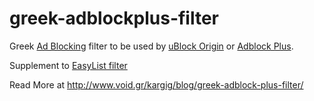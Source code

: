 greek-adblockplus-filter
========================

Greek [Ad Blocking](https://en.wikipedia.org/wiki/Ad_blocking) filter to be used by [uBlock Origin](https://github.com/gorhill/uBlock) or [Adblock
Plus](https://adblockplus.org/).

Supplement to [EasyList filter](https://easylist.to/)

Read More at http://www.void.gr/kargig/blog/greek-adblock-plus-filter/
